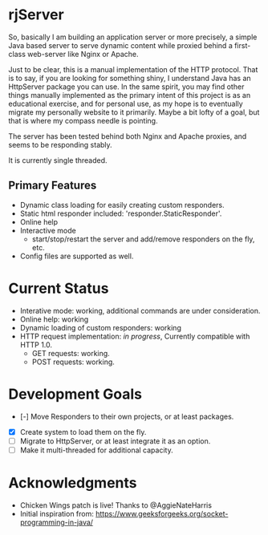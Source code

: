 rjServer
=====
So, basically I am building an application server or more precisely, a simple Java based server to serve dynamic content while proxied behind a first-class web-server like Nginx or Apache.

Just to be clear, this is a manual implementation of the HTTP protocol.
That is to say, if you are looking for something shiny, I understand Java has an HttpServer package you can use.
In the same spirit, you may find other things manually implemented as the primary intent of this project is as an educational exercise, and for personal use, as my hope is to eventually migrate my personally website to it primarily.  Maybe a bit lofty of a goal, but that is where my compass needle is pointing.

The server has been tested behind both Nginx and Apache proxies, and seems to be responding stably.

It is currently single threaded.

Primary Features
----------------
  - Dynamic class loading for easily creating custom responders.
  - Static html responder included: 'responder.StaticResponder'.
  - Online help
  - Interactive mode
    - start/stop/restart the server and add/remove responders on the fly, etc.
  - Config files are supported as well.


Current Status
==============
  - Interative mode: working, additional commands are under consideration.
  - Online help: working
  - Dynamic loading of custom responders: working
  - HTTP request implementation: *in progress*, Currently compatible with HTTP 1.0.
    - GET requests: working.
    - POST requests: working.

Development Goals
================
  - [-] Move Responders to their own projects, or at least packages.
  - [X] Create system to load them on the fly.
  - [ ] Migrate to HttpServer, or at least integrate it as an option.
  - [ ] Make it multi-threaded for additional capacity.

Acknowledgments
======
  - Chicken Wings patch is live! Thanks to @AggieNateHarris
  - Initial inspiration from: https://www.geeksforgeeks.org/socket-programming-in-java/

